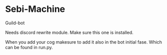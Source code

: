 # Sebi-Machine
Guild-bot

Needs discord rewrite module.
Make sure this one is installed.

When you add your cog makesure to add it also in the bot initial fase. Which can be found in run.py.
